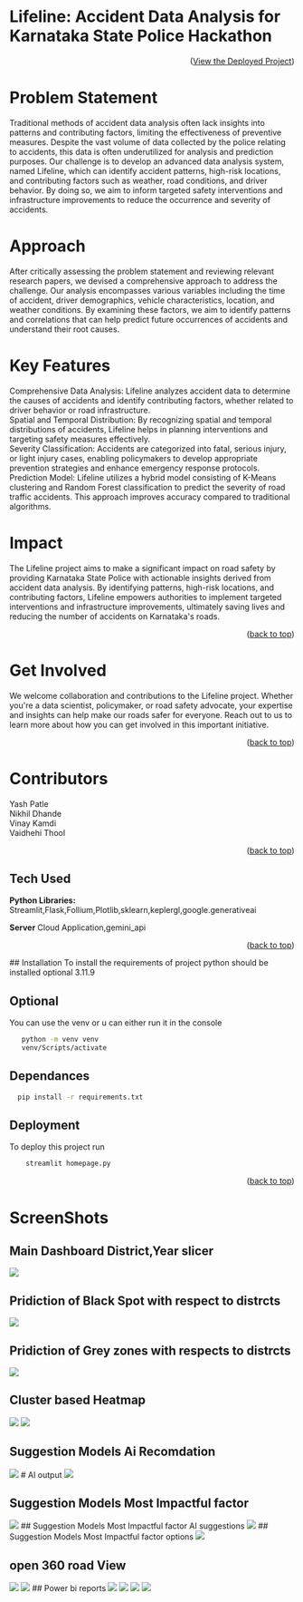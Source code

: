 
#  Lifeline: Accident Data Analysis for Karnataka State Police Hackathon <link href="https://life-line.streamlit.app/">
<p align="right">(<a href="https://life-line.streamlit.app/">View the Deployed Project</a>)</p>


# Problem Statement
Traditional methods of accident data analysis often lack insights into patterns and contributing factors, limiting the effectiveness of preventive measures. Despite the vast volume of data collected by the police relating to accidents, this data is often underutilized for analysis and prediction purposes. Our challenge is to develop an advanced data analysis system, named Lifeline, which can identify accident patterns, high-risk locations, and contributing factors such as weather, road conditions, and driver behavior. By doing so, we aim to inform targeted safety interventions and infrastructure improvements to reduce the occurrence and severity of accidents.

# Approach
After critically assessing the problem statement and reviewing relevant research papers, we devised a comprehensive approach to address the challenge. Our analysis encompasses various variables including the time of accident, driver demographics, vehicle characteristics, location, and weather conditions. By examining these factors, we aim to identify patterns and correlations that can help predict future occurrences of accidents and understand their root causes.

# Key Features
Comprehensive Data Analysis: Lifeline analyzes accident data to determine the causes of accidents and identify contributing factors, whether related to driver behavior or road infrastructure. \
Spatial and Temporal Distribution: By recognizing spatial and temporal distributions of accidents, Lifeline helps in planning interventions and targeting safety measures effectively. \
Severity Classification: Accidents are categorized into fatal, serious injury, or light injury cases, enabling policymakers to develop appropriate prevention strategies and enhance emergency response protocols. \
Prediction Model: Lifeline utilizes a hybrid model consisting of K-Means clustering and Random Forest classification to predict the severity of road traffic accidents. This approach improves accuracy compared to traditional algorithms.
# Impact
The Lifeline project aims to make a significant impact on road safety by providing Karnataka State Police with actionable insights derived from accident data analysis. By identifying patterns, high-risk locations, and contributing factors, Lifeline empowers authorities to implement targeted interventions and infrastructure improvements, ultimately saving lives and reducing the number of accidents on Karnataka's roads.
<p align="right">(<a href="#readme-top">back to top</a>)</p>

# Get Involved
We welcome collaboration and contributions to the Lifeline project. Whether you're a data scientist, policymaker, or road safety advocate, your expertise and insights can help make our roads safer for everyone. Reach out to us to learn more about how you can get involved in this important initiative.
<p align="right">(<a href="#readme-top">back to top</a>)</p>

# Contributors

Yash Patle \
Nikhil Dhande \
Vinay Kamdi  \
Vaidhehi Thool 







<p align="right">(<a href="#readme-top">back to top</a>)</p>

## Tech Used


**Python Libraries:** Streamlit,Flask,Follium,Plotlib,sklearn,keplergl,google.generativeai

**Server** Cloud Application,gemini_api






<p align="right">(<a href="#readme-top">back to top</a>)</p>
## Installation 
To install the requirements of project python should be installed  optional 3.11.9

## Optional
You can use the venv or u can either run it in the console 

```bash
   python -m venv venv
   venv/Scripts/activate
```
## Dependances
```bash
  pip install -r requirements.txt
```



## Deployment

To deploy this project run

```bash
    streamlit homepage.py
```

<p align="right">(<a href="#readme-top">back to top</a>)</p>





# ScreenShots

## Main Dashboard  District,Year slicer
<img src="Screenshot/1.png">

## Pridiction of Black Spot with respect to distrcts
<img src="Screenshot/2.png">

## Pridiction of Grey zones with respects to distrcts
<img src="Screenshot/3.png">

## Cluster based Heatmap
<img src="Screenshot/4.png">
<img src="Screenshot/5.png">

## Suggestion Models Ai Recomdation
<img src="Screenshot/6.png">
 # AI output
<img src="Screenshot/7.png">

## Suggestion Models Most Impactful factor
<img src="Screenshot/8.png">
## Suggestion Models Most Impactful factor AI suggestions
<img src="Screenshot/9.png">
## Suggestion Models Most Impactful factor options
<img src="Screenshot/10.png">

## open 360  road View

<img src="Screenshot/11.png">

<img src="Screenshot/12.png">
## Power bi reports

<img src="Screenshot/13.png">

<img src="Screenshot/14.png">

<img src="Screenshot/15.png">

<img src="Screenshot/16.png">



